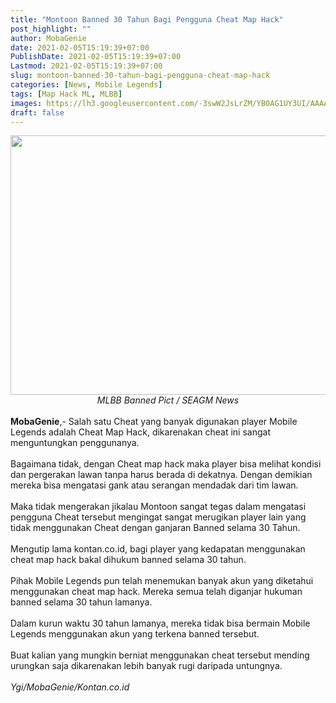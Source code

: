 ```yaml
---
title: "Montoon Banned 30 Tahun Bagi Pengguna Cheat Map Hack"
post_highlight: ""
author: MobaGenie
date: 2021-02-05T15:19:39+07:00
PublishDate: 2021-02-05T15:19:39+07:00
Lastmod: 2021-02-05T15:19:39+07:00
slug: montoon-banned-30-tahun-bagi-pengguna-cheat-map-hack
categories: [News, Mobile Legends]
tags: [Map Hack ML, MLBB]
images: https://lh3.googleusercontent.com/-3swW2JsLrZM/YB0AG1UY3UI/AAAAAAAABuY/pJvpn8svB1Eu0uJOYjL3sv5A_NioFPbTACLcBGAsYHQ/s739/IMG_ORG_1612513244907.jpeg
draft: false
---
```


<div><div text-align: center;"><a href="https://lh3.googleusercontent.com/-3swW2JsLrZM/YB0AG1UY3UI/AAAAAAAABuY/pJvpn8svB1Eu0uJOYjL3sv5A_NioFPbTACLcBGAsYHQ/s739/IMG_ORG_1612513244907.jpeg"  ><img  src="https://lh3.googleusercontent.com/-3swW2JsLrZM/YB0AG1UY3UI/AAAAAAAABuY/pJvpn8svB1Eu0uJOYjL3sv5A_NioFPbTACLcBGAsYHQ/s739/IMG_ORG_1612513244907.jpeg"  width="739" height="415"  ></a></div><i><div style="text-align: center;"><i>MLBB Banned Pict / SEAGM News</i></div></i><br>
</div><div><b>MobaGenie</b>,- Salah satu Cheat yang banyak digunakan player Mobile Legends adalah Cheat Map Hack, dikarenakan cheat ini sangat menguntungkan penggunanya.&nbsp;</div><div><br>
</div><div>Bagaimana tidak, dengan Cheat map hack maka player bisa melihat kondisi dan pergerakan lawan tanpa harus berada di dekatnya. Dengan demikian mereka bisa mengatasi gank atau serangan mendadak dari tim lawan.</div><div><br>
</div><div>Maka tidak mengerakan jikalau Montoon sangat tegas dalam mengatasi pengguna Cheat tersebut mengingat sangat merugikan player lain yang tidak menggunakan Cheat dengan ganjaran Banned selama 30 Tahun.</div><div><br>
</div><div>Mengutip lama kontan.co.id, bagi player yang kedapatan menggunakan cheat map hack bakal dihukum banned selama 30 tahun.</div><div><br>
</div><div>Pihak Mobile Legends pun telah menemukan banyak akun yang diketahui menggunakan cheat map hack. Mereka semua telah diganjar hukuman banned selama 30 tahun lamanya.</div><div><br>
</div><div>Dalam kurun waktu 30 tahun lamanya, mereka tidak bisa bermain Mobile Legends menggunakan akun yang terkena banned tersebut.&nbsp;</div><div><br>
</div><div>Buat kalian yang mungkin berniat menggunakan cheat tersebut mending urungkan saja dikarenakan lebih banyak rugi daripada untungnya.</div><div><br>
</div><div><i>Ygi/MobaGenie/Kontan.co.id</i></div>
